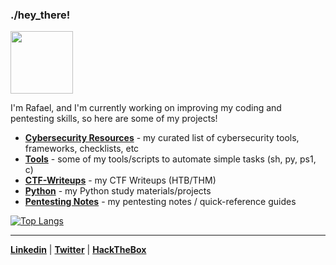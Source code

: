 ### ./hey_there!

<img src="https://i.gifer.com/origin/a1/a19978b49316d96905ac7ae947aba9a9.gif" width="100">

I'm Rafael, and I'm currently working on improving my coding and pentesting skills, so here are some of my projects!
- [**Cybersecurity Resources**](https://github.com/rafaelbaldasso/Cybersecurity-Resources) - my curated list of cybersecurity tools, frameworks, checklists, etc
- [**Tools**](https://github.com/rafaelbaldasso/Tools) - some of my tools/scripts to automate simple tasks (sh, py, ps1, c)
- [**CTF-Writeups**](https://github.com/rafaelbaldasso/CTF-Writeups) - my CTF Writeups (HTB/THM)
- [**Python**](https://github.com/rafaelbaldasso/Python) - my Python study materials/projects
- [**Pentesting Notes**](https://github.com/rafaelbaldasso/Pentesting-Notes) - my pentesting notes / quick-reference guides

[![Top Langs](https://github-readme-stats.vercel.app/api/top-langs/?username=rafaelbaldasso&layout=compact)](https://github.com/anuraghazra/github-readme-stats)

---
<a href="https://www.linkedin.com/in/rafaelbaldasso/" target="_blank"><strong>Linkedin</strong></a> | <a href="https://twitter.com/rafaelbaldasso" target="_blank"><strong>Twitter</strong></a> | <a href="https://app.hackthebox.eu/profile/430331" target="_blank"><strong>HackTheBox</strong></a>
